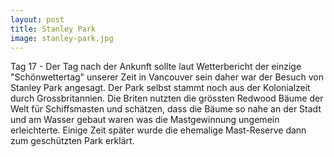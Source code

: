 ```yaml
---
layout: post
title: Stanley Park
image: stanley-park.jpg
---
```


Tag 17 -	Der Tag nach der Ankunft sollte laut Wetterbericht der einzige "Schönwettertag" unserer Zeit in Vancouver sein daher war der Besuch von Stanley Park angesagt. Der Park selbst stammt noch aus der Kolonialzeit durch Grossbritannien. Die Briten nutzten die grössten Redwood Bäume der Welt für Schiffsmasten und schätzen, dass die Bäume so nahe an der Stadt und am Wasser gebaut waren was die Mastgewinnung ungemein erleichterte. Einige Zeit später wurde die ehemalige Mast-Reserve dann zum geschützten Park erklärt.